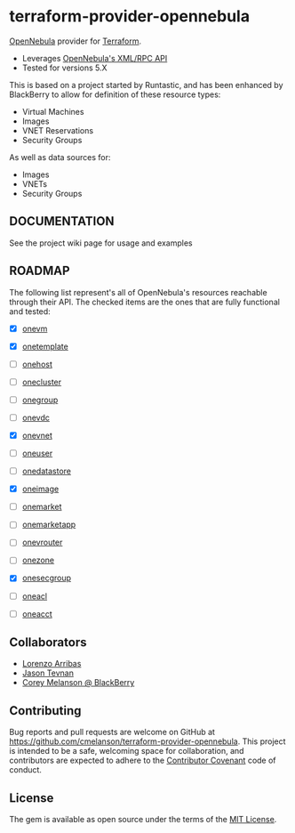 # terraform-provider-opennebula

[OpenNebula](https://opennebula.org/) provider for [Terraform](https://www.terraform.io/).
 
* Leverages [OpenNebula's XML/RPC API](https://docs.opennebula.org/5.4/integration/system_interfaces/api.html) 
* Tested for versions 5.X


This is based on a project started by Runtastic, and has been enhanced by BlackBerry to allow for definition of these resource types:
* Virtual Machines
* Images
* VNET Reservations
* Security Groups

As well as data sources for:
* Images
* VNETs
* Security Groups

## DOCUMENTATION
See the project wiki page for usage and examples

## ROADMAP

The following list represent's all of OpenNebula's resources reachable through their API. The checked items are the ones that are fully functional and tested:

* [x] [onevm](https://docs.opennebula.org/5.4/integration/system_interfaces/api.html#onevm)
* [x] [onetemplate](https://docs.opennebula.org/5.4/integration/system_interfaces/api.html#onetemplate)
* [ ] [onehost](https://docs.opennebula.org/5.4/integration/system_interfaces/api.html#onehost)
* [ ] [onecluster](https://docs.opennebula.org/5.4/integration/system_interfaces/api.html#onecluster)
* [ ] [onegroup](https://docs.opennebula.org/5.4/integration/system_interfaces/api.html#onegroup)
* [ ] [onevdc](https://docs.opennebula.org/5.4/integration/system_interfaces/api.html#onevdc)
* [x] [onevnet](https://docs.opennebula.org/5.4/integration/system_interfaces/api.html#onevnet)
* [ ] [oneuser](https://docs.opennebula.org/5.4/integration/system_interfaces/api.html#oneuser)
* [ ] [onedatastore](https://docs.opennebula.org/5.4/integration/system_interfaces/api.html#onedatastore)
* [x] [oneimage](https://docs.opennebula.org/5.4/integration/system_interfaces/api.html#oneimage)
* [ ] [onemarket](https://docs.opennebula.org/5.4/integration/system_interfaces/api.html#onemarket)
* [ ] [onemarketapp](https://docs.opennebula.org/5.4/integration/system_interfaces/api.html#onemarketapp)
* [ ] [onevrouter](https://docs.opennebula.org/5.4/integration/system_interfaces/api.html#onevrouter)
* [ ] [onezone](https://docs.opennebula.org/5.4/integration/system_interfaces/api.html#onezone)
* [x] [onesecgroup](https://docs.opennebula.org/5.4/integration/system_interfaces/api.html#onesecgroup)
* [ ] [oneacl](https://docs.opennebula.org/5.4/integration/system_interfaces/api.html#oneacl)
* [ ] [oneacct](https://docs.opennebula.org/5.4/integration/system_interfaces/api.html#oneacct)


## Collaborators

- [Lorenzo Arribas](https://github.com/larribas)
- [Jason Tevnan](https://github.com/tnosaj)
- [Corey Melanson @ BlackBerry](https://github.com/cmelanson)

## Contributing
Bug reports and pull requests are welcome on GitHub at
https://github.com/cmelanson/terraform-provider-opennebula. This project is
intended to be a safe, welcoming space for collaboration, and contributors are
expected to adhere to the
[Contributor Covenant](http://contributor-covenant.org) code of conduct.

## License

The gem is available as open source under the terms of
the [MIT License](http://opensource.org/licenses/MIT).
